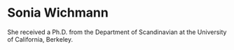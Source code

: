 # Sonia Wichmann 
She received a Ph.D. from the Department of Scandinavian at the University of California, Berkeley.